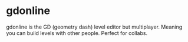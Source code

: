 # gdonline
gdonline is the GD (geometry dash) level editor but multiplayer. Meaning you can build levels with other people. Perfect for collabs.
